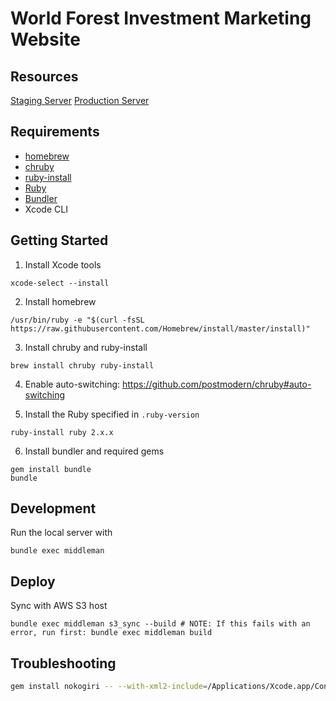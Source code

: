 # World Forest Investment Marketing Website

## Resources

[Staging Server](http://worldforestinvestment-staging.com.s3-website-us-east-1.amazonaws.com/)
[Production Server](http://worldforestinvestment.com.s3-website-us-east-1.amazonaws.com/)

## Requirements

* [homebrew](http://brew.sh/)
* [chruby](https://github.com/postmodern/chruby)
* [ruby-install](https://github.com/postmodern/ruby-install)
* [Ruby](https://www.ruby-lang.org/en/)
* [Bundler](http://bundler.io/)
* Xcode CLI

## Getting Started

1. Install Xcode tools

  ```
  xcode-select --install
  ```

2. Install homebrew

  ```
  /usr/bin/ruby -e "$(curl -fsSL https://raw.githubusercontent.com/Homebrew/install/master/install)"
  ```

3. Install chruby and ruby-install

  ```
  brew install chruby ruby-install
  ```

4. Enable auto-switching: https://github.com/postmodern/chruby#auto-switching

5. Install the Ruby specified in `.ruby-version`

  ```
  ruby-install ruby 2.x.x
  ```

6. Install bundler and required gems

  ```
  gem install bundle
  bundle
  ```

## Development

Run the local server with

```
bundle exec middleman
```

## Deploy

Sync with AWS S3 host

```
bundle exec middleman s3_sync --build # NOTE: If this fails with an error, run first: bundle exec middleman build
```


## Troubleshooting

```bash
gem install nokogiri -- --with-xml2-include=/Applications/Xcode.app/Contents/Developer/Platforms/MacOSX.platform/Developer/SDKs/MacOSX10.11.sdk/usr/include/libxml2 --use-system-libraries
```

